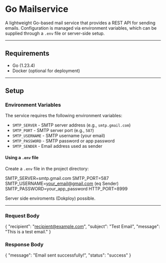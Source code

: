 # Go Mailservice

A lightweight Go-based mail service that provides a REST API for sending emails. Configuration is managed via environment variables, which can be supplied through a `.env` file or server-side setup.

---

## Requirements

- Go (1.23.4)
- Docker (optional for deployment)

---

## Setup

### Environment Variables

The service requires the following environment variables:

- `SMTP_SERVER` - SMTP server address (e.g., `smtp.gmail.com`)
- `SMTP_PORT` - SMTP server port (e.g., `587`)
- `SMTP_USERNAME` - SMTP username (your email)
- `SMTP_PASSWORD` - SMTP password or app password
- `SMTP_SENDER` - Email address used as sender

#### Using a `.env` file

Create a `.env` file in the project directory:

SMTP_SERVER=smtp.gmail.com
SMTP_PORT=587
SMTP_USERNAME=your_email@gmail.com (eq Sender)
SMTP_PASSWORD=your_app_password
HTTP_PORT=8999

Server side enviroments (Dokploy) possible.

---- 

### Request Body

{
  "recipient": "recipient@example.com",
  "subject": "Test Email",
  "message": "This is a test email."
}

### Response Body

{
    "message": "Email sent successfully!",
    "status": "success"
}